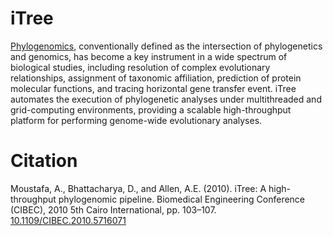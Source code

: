 iTree
=====

[Phylogenomics](http://en.wikipedia.org/wiki/Phylogenomics), conventionally defined as the intersection of phylogenetics and genomics, has become a key instrument in a wide spectrum of biological studies, including resolution of complex evolutionary relationships, assignment of taxonomic affiliation, prediction of protein molecular functions, and tracing horizontal gene transfer event. iTree automates the execution of phylogenetic analyses under multithreaded and grid-computing environments, providing a scalable high-throughput platform for performing genome-wide evolutionary analyses.

Citation
========
Moustafa, A., Bhattacharya, D., and Allen, A.E. (2010). iTree: A high-throughput phylogenomic pipeline. Biomedical Engineering Conference (CIBEC), 2010 5th Cairo International, pp. 103–107. [10.1109/CIBEC.2010.5716071](http://dx.doi.org/10.1109/CIBEC.2010.5716071)
